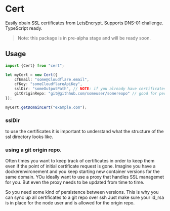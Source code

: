 # Cert
Easily obain SSL certificates from LetsEncrypt. Supports DNS-01 challenge. TypeScript ready.

> Note: this package is in pre-alpha stage and will be ready soon.

## Usage 

```typescript
import {Cert} from "cert";

let myCert = new Cert({
    cfEmail: "some@cloudflare.email",
    cfKey: "someCloudflareApiKey",
    sslDir: "someOutputPath", // NOTE: if you already have certificates, make sure you put them in here, so cert only requires the missing ones
    gitOriginRepo: "git@githhub.com/someuser/somereopo" // good for persistence in highly volatile environments like docker
});

myCert.getDomainCert("example.com");
```

### sslDir
to use the certificates it is important to understand what the structure of the ssl directory looks like.

### using a git origin repo.
Often times you want to keep track of certificates in order to keep them
even if the point of initial certificate request is gone. Imagine you have a dockerenvironement
and you keep starting new container versions for the same domain. YOu ideally want to use a proxy
that handles SSL managemet for you. But even the proxy needs to be updated from time to time.

So you need some kind of persistence between versions. This is why you can sync up all certificates to a git repo over ssh
Just make sure your id_rsa is in place for the node user and is allowed for the origin repo.